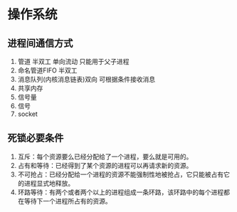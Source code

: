 # 操作系统

## 进程间通信方式

1. 管道 半双工 单向流动 只能用于父子进程
2. 命名管道FIFO 半双工
3. 消息队列(内核消息链表)双向 可根据条件接收消息
4. 共享内存
5. 信号量
6. 信号
7. socket

## 死锁必要条件

1. 互斥：每个资源要么已经分配给了一个进程，要么就是可用的。
2. 占有和等待：已经得到了某个资源的进程可以再请求新的资源。
3. 不可抢占：已经分配给一个进程的资源不能强制性地被抢占，它只能被占有它的进程显式地释放。
4. 环路等待：有两个或者两个以上的进程组成一条环路，该环路中的每个进程都在等待下一个进程所占有的资源。